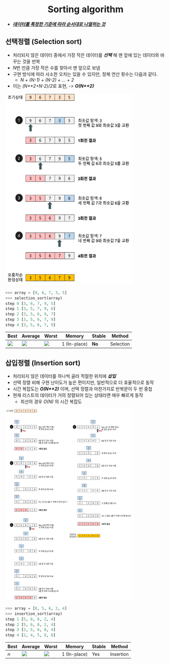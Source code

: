 <h1 align="center">Sorting algorithm</h1>
<p align="center">

- <u>**_데이터를 특정한 기준에 따라 순서대로 나열하는 것_**</u>




## 선택정렬 (Selection sort)

- 처리되지 않은 데이터 중에서 가장 작은 데이터를 **_선택_** 해 맨 앞에 있는 데이터와 바꾸는 것을 반복
- *N*번 만큼 가장 작은 수를 찾아서 맨 앞으로 보냄
- 구현 방식에 따라 사소한 오차는 있을 수 있지만, 정체 연산 횟수는 다음과 같다.
    - *N + (N-1) + (N-2) + ... + 2*
- 이는 *(N\*\*2+N-2)/2*로 표현, -> **_O(N\*\*2)_**

<img src="./img/selection-sort.png" width="400px" height="600px" title="px(픽셀) 크기 설정" alt="RubberDuck"></img>

```python
>>> array = [9, 6, 7, 3, 5]
>>> selection_sort(array)
step 0 [3, 6, 7, 9, 5]
step 1 [3, 5, 7, 9, 6]
step 2 [3, 5, 6, 9, 7]
step 3 [3, 5, 6, 7, 9]
step 4 [3, 5, 6, 7, 9]
```

| Best | Average | Worst | Memory | Stable | Method     |
| ---- | ------- | ----- | ----------------- | ------ | ---------- |
| <img src="https://wikimedia.org/api/rest_v1/media/math/render/svg/ac9810bbdafe4a6a8061338db0f74e25b7952620">  | <img src="https://wikimedia.org/api/rest_v1/media/math/render/svg/ac9810bbdafe4a6a8061338db0f74e25b7952620">   | <img src="https://wikimedia.org/api/rest_v1/media/math/render/svg/ac9810bbdafe4a6a8061338db0f74e25b7952620"> | 1 (In-place)      | **No**    | Selection |


## 삽입정렬 (Insertion sort)

- 처리되지 않은 데이터를 하나씩 골라 적절한 위치에 **_삽입_**
- 선택 정렬 비해 구현 난이도가 높은 편이지만, 일반적으로 더 효율적으로 동작
- 시간 복잡도는 **_O(N\*\*2)_** 이며, 선택 정렬과 마찬가지로 반복문이 두 번 중첩
- 현재 리스트의 데이터가 거의 정렬되어 있는 상태라면 매우 빠르게 동작
    - 최선의 경우 *O(N)* 의 시간 복잡도

<img src="./img/insertion-sort.png" width="400px" height="600px" title="px(픽셀) 크기 설정" alt="RubberDuck"></img>

```python
>>> array = [8, 5, 6, 2, 4]
>>> insertion_sort(array)
step 1 [5, 8, 6, 2, 4]
step 2 [5, 6, 8, 2, 4]
step 3 [2, 5, 6, 8, 4]
step 4 [2, 4, 5, 6, 8]
```

| Best | Average | Worst | Memory | Stable | Method     |
| ---- | ------- | ----- | ----------------- | ------ | ---------- |
| <i>n</i> | <img src="https://wikimedia.org/api/rest_v1/media/math/render/svg/ac9810bbdafe4a6a8061338db0f74e25b7952620">   | <img src="https://wikimedia.org/api/rest_v1/media/math/render/svg/ac9810bbdafe4a6a8061338db0f74e25b7952620"> | 1 (In-place)      | Yes    | Insertion |






